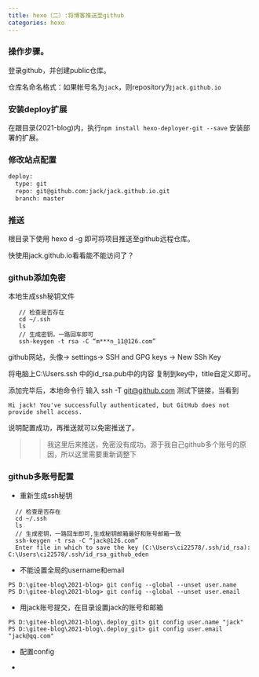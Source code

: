 ```yaml
---
title: hexo（二）:将博客推送至github
categories: hexo
---
```



### 操作步骤。

 登录github，并创建public仓库。
 
 仓库名命名格式：如果帐号名为`jack`，则repository为`jack.github.io`
 
### 安装deploy扩展

在跟目录(2021-blog)内，执行`npm install hexo-deployer-git --save` 安装部署的扩展。

### 修改站点配置

```xml
deploy:
  type: git
  repo: git@github.com:jack/jack.github.io.git
  branch: master
```

<!-- more -->

### 推送

 根目录下使用 hexo d -g 即可将项目推送至github远程仓库。
	
 快使用jack.github.io看看能不能访问了？

### github添加免密

 本地生成ssh秘钥文件

 ```
	// 检查是否存在
	cd ~/.ssh
	ls
	// 生成密钥，一路回车即可
	ssh-keygen -t rsa -C “m***n_11@126.com” 
 ```
 
 github网站，头像-> settings-> SSH and GPG keys -> New SSh Key 
 
 将电脑上C:\Users\.ssh 中的id_rsa.pub中的内容 复制到key中，title自定义即可。
 
 添加完毕后，本地命令行 输入 ssh -T git@github.com 测试下链接，当看到
 
 `Hi jack! You've successfully authenticated, but GitHub does not provide shell access.`
 
 说明配置成功，再推送就可以免密推送了。
 
 >> 我这里后来推送，免密没有成功。源于我自己github多个账号的原因，所以这里需要重新调整下

### github多账号配置

 + 重新生成ssh秘钥
 
  ```
	// 检查是否存在
	cd ~/.ssh
	ls
	// 生成密钥，一路回车即可,生成秘钥邮箱最好和账号邮箱一致
	ssh-keygen -t rsa -C “jack@126.com” 
	Enter file in which to save the key (C:\Users\ci22578/.ssh/id_rsa): C:\Users\ci22578/.ssh/id_rsa_github_eden
 ```
 
 + 不能设置全局的username和email
 
 ```
 PS D:\gitee-blog\2021-blog> git config --global --unset user.name
 PS D:\gitee-blog\2021-blog> git config --global --unset user.email
 ```
 
 + 用jack账号提交，在目录设置jack的账号和邮箱
 
 ```
 PS D:\gitee-blog\2021-blog\.deploy_git> git config user.name "jack"
 PS D:\gitee-blog\2021-blog\.deploy_git> git config user.email "jack@qq.com"
 ```
 
 + 配置config
 
 + 